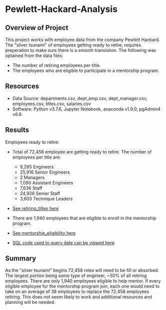 # Pewlett-Hackard-Analysis

## Overview of Project
This project works with employee data from the company Pewlett Hackard. The "silver tsunami" of employees getting ready to retire,
requires preperation to make sure there is a smooth transistion. The following was optained from the data files:
- The number of retiring employees per title.
- The employees who are eligible to participate in a mentorship program.

## Resources
- Data Source: departments.csv, dept_emp.csv, dept_manager.csv, employees.csv, titles.csv, salaries.csv
- Software: Python v3.7.6, Jupyter Notebook, anaconda v1.9.0, pgAdmin4 v6.8

	
## Results

Employees ready to retire: 
- Total of 72,458 employee are getting ready to retire. The number of employees per title are:
	- 9,285 Engineers
	- 25,916 Senior Engineers
	- 2 Managers
	- 1,090 Assistant Engineers
	- 7,636 Staff
	- 24,926 Senior Staff
	- 3,603 Technique Leaders
- [See retiring_titles here](https://https://github.com/zimmer3-iii/Pewlett-Hackard-Analysis/blob/main/Data/retiring_titles.csv) 	

- There are 1,940 employees that are eligible to enroll in the mentorship program. 	
- [See mentorship_eligibility here](https://https://github.com/zimmer3-iii/Pewlett-Hackard-Analysis/blob/main/Data/mentorship_eligibility.csv) 		

- [SQL code used to query date can be viewed here](https://https://github.com/zimmer3-iii/Pewlett-Hackard-Analysis/blob/main/Queries/Employee_Database_challenge.sql) 		


## Summary
As the "silver tsunami" begins 72,458 roles will need to be fill or absorbed. The largest portion being some type of engineer, ~50% of all retiring employees.
There are only 1,940 employees eligible to help mentor. If every eligible employee for the mentorship program join, each one would need to take on an average of 38 employees
to replace the 72,458 employees retiring. This does not seem likely to work and additional resources and planning will be needed. 
